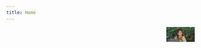 ```yaml
---
title: Home
---
```


[<img src="https://github.com/NationalDayhappy/else/blob/main/img-16478447919201f88b31234d5dcb16307dcbe07f5e1dc.jpg" style="max-width:15%;min-width:40px;float:right;" alt="Github repo" />](https://github.com/yihui/hugo-ivy)




